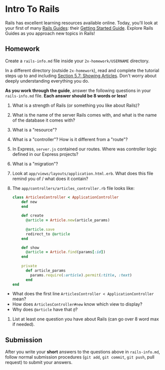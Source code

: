 # Intro To Rails

Rails has excellent learning resources available online. Today, you'll look at your first of many <a href="http://guides.rubyonrails.org/" target="_blank">Rails Guides</a>: their <a href="http://guides.rubyonrails.org/getting_started.html" target="_blank">Getting Started Guide</a>.  Explore Rails Guides as you approach new topics in Rails!


## Homework

Create a `rails-info.md` file inside your `2x-homework/USERNAME` directory. 

In a different directory (outside `2x-homework`), read and complete the tutorial steps up to and including <a href="http://guides.rubyonrails.org/getting_started.html#showing-articles" target="_blank">Section 5.7: Showing Articles</a>.  Don't worry about deeply understanding everything you do. 

**As you work through the guide**, answer the following questions in your `rails-info.md` file. **Each answer should be 8 words or less!** 

1. What is a strength of Rails (or something you like about Rails)?

1. What is the name of the server Rails comes with, and what is the name of the database it comes with?

1. What is a "resource"?

1. What is a "controller"? How is it different from a "route"?

1. In Express, `server.js` contained our routes. Where was controller logic defined in our Express projects?

1. What is a "migration"?

1. Look at `app/views/layouts/application.html.erb`. What does this file remind you of / what does it contain?

1. The `app/controllers/articles_controller.rb` file looks like:

	```ruby
	class ArticlesController < ApplicationController
	 	def new
		end
		
		def create
		  @article = Article.new(article_params)
		 
		  @article.save
		  redirect_to @article
		end

		def show
		  @article = Article.find(params[:id])
		end
		 
		private
		  def article_params
		    params.require(:article).permit(:title, :text)
		  end
	end
	```

  * What does the first line `ArticlesController < ApplicationController` mean?
  * How does `ArticlesController#new` know which view to display?
  * Why does `@article` have that `@`?

1. List at least one question you have about Rails (can go over 8 word max if needed).

## Submission

After you write your **short** answers to the questions above in `rails-info.md`, follow normal submission procedures (`git add`, `git commit`, `git push`, pull request) to submit your answers.
